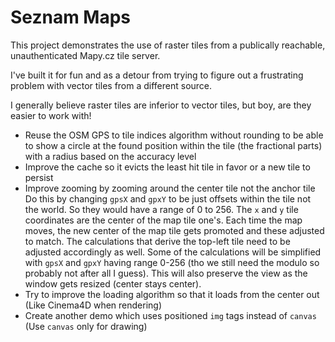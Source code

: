 # Seznam Maps

This project demonstrates the use of raster tiles from a publically reachable,
unauthenticated Mapy.cz tile server.

I've built it for fun and as a detour from trying to figure out a frustrating
problem with vector tiles from a different source.

I generally believe raster tiles are inferior to vector tiles, but boy, are
they easier to work with!

- Reuse the OSM GPS to tile indices algorithm without rounding to be able to show
  a circle at the found position within the tile (the fractional parts) with a
  radius based on the accuracy level
- Improve the cache so it evicts the least hit tile in favor or a new tile to persist
- Improve zooming by zooming around the center tile not the anchor tile
  Do this by changing `gpsX` and `gpxY` to be just offsets within the tile not the world.
  So they would have a range of 0 to 256. The `x` and `y` tile coordinates are the center of the map tile one's.
  Each time the map moves, the new center of the map tile gets promoted and these adjusted to match.
  The calculations that derive the top-left tile need to be adjusted accordingly as well.
  Some of the calculations will be simplified with `gpsX` and `gpxY` having range 0-256
  (tho we still need the modulo so probably not after all I guess).
  This will also preserve the view as the window gets resized (center stays center).
- Try to improve the loading algorithm so that it loads from the center out
  (Like Cinema4D when rendering)
- Create another demo which uses positioned `img` tags instead of `canvas`
  (Use `canvas` only for drawing)
